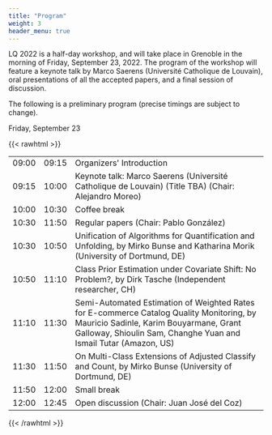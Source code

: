 ```yaml
---
title: "Program"
weight: 3
header_menu: true
---
```

LQ 2022 is a half-day workshop, and will take place in Grenoble in the morning of Friday, September 23, 2022. The program of the workshop will feature a keynote talk by Marco Saerens (Université Catholique de Louvain), oral presentations of all the accepted papers, and a final session of discussion.

The following is a preliminary program (precise timings are subject to change).

Friday, September 23	

{{< rawhtml >}}

<table style="word-break:normal">
<tr> <td> 09:00 </td> <td> 09:15	</td> <td> Organizers' Introduction</td></tr>
<tr> <td> 09:15	</td> <td> 10:00	</td> <td> Keynote talk: Marco Saerens (Université Catholique de Louvain) (Title TBA)	(Chair: Alejandro Moreo)</td></tr>
<tr> <td> 10:00	</td> <td> 10:30	</td> <td> Coffee break	</td></tr>
<tr> <td> 10:30 </td> <td> 11:50 </td> <td> Regular papers (Chair: Pablo González)</td></tr>
<tr> <td> 10:30	</td> <td> 10:50	</td> <td> Unification of Algorithms for Quantification and Unfolding, by Mirko Bunse and Katharina Morik (University of Dortmund, DE)</td></tr>
<tr> <td> 10:50	</td> <td> 11:10	</td> <td> Class Prior Estimation under Covariate Shift: No Problem?, by Dirk Tasche (Independent researcher, CH)	</td></tr>
<tr> <td> 11:10	</td> <td> 11:30	</td> <td> Semi-Automated Estimation of Weighted Rates for E-commerce Catalog Quality Monitoring, by Mauricio Sadinle, Karim Bouyarmane, Grant Galloway, Shioulin Sam, Changhe Yuan and Ismail Tutar  (Amazon, US)	</td></tr>
<tr> <td> 11:30	</td> <td> 11:50	</td> <td> On Multi-Class Extensions of Adjusted Classify and Count, by Mirko Bunse (University of Dortmund, DE)	</td></tr>
<tr> <td> 11:50	</td> <td> 12:00	</td> <td> Small break	</td></tr>
<tr> <td> 12:00	</td> <td> 12:45	</td> <td> Open discussion	(Chair: Juan José del Coz)</td></tr>
</table>

{{< /rawhtml >}}

